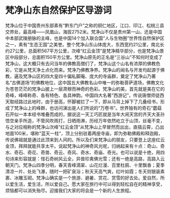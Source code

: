 # 梵净山东自然保护区导游词  
梵净山位于中国贵州东部素有“黔东门户”之称的铜仁地区，江口、印江、松桃三县交界处，最高峰――凤凰山，海拔2752米。梵净山不仅是贵州第一山，还是中国中本部武陵册脉的主峰，也是中国14个加入联合国“人与生物圈”世界性自然保护区之一，素有“生态王国”之美誉。整个梵净山东山体庞大，东西宽约21公里，南北长约27公里，总面积567平方公里，次峰“红云金顶”是梵净精华部分，也是梵净山景区中段部分，总面积150平方公里。梵净山原先的正名是“三谷山”不知何时变成了梵净山，这大概只有去问当年的佛教高僧们了，梵净山这个山名有浓厚的佛教色彩，它是从梵天净土点化而来。梵净乃佛教净界。梵净山的闻名与开发均起源于佛教，遍及梵净山区的四大皇四十偏私脚庵、庞大的寺庙群，奠定了梵净山乃著名“古佛道场”的佛教地位，这中国五大佛教名山中唯一的弥勒菩萨道场，佛教文化为苍苍茫茫的梵净山披上一层肃穆而神奇的色彩。梵净山的美，首先就是美在它的奇峰，峰峰称奇、各有特色、各具神韵。中国四大名著“西游记”，传说唐僧师徒西天取经路过此地时，由于册高，怀脚被拦了一下，即从马背上掉下了几叠经书，形成了梵净山上的峰群，也访问演出是人们所说的“万卷书”。世界独有的奇石“蘑菇石开似一本本经书堆叠而成的，据说这一天工巧匠就是当年大闹天宫的齐天大圣孙悟空亲手所造，不管风吹雨打，日晒雨淋，历经万年依然屹立于山顶，丝毫不变，与之对应相称的梵净山次峰”红云金顶“从梵净山上早冒然而出出，直插云霄，凸出地面100米，堪称”蓝天一柱“，顶上分别驻着两座寺庙，即为弥勒佛殿和释迦殿，传说佛祖就是通过此顶来到人间的。所以及们来梵净山的朋友，只要登上这座红云金顶，拜拜就能共享太平。说起梵净山的神奇风光呢，归纳起来有十点：奇山、奇水、奇石、奇花、奇兽、奇云、奇风、奇水、奇庙、奇光。也可以说是十绝，用四句诗来形容就是：怪石奇树风云全，异兽珍禽佛光雪；还有一绝是高路，高路入云朝天门。梵净山四季分明，春天青峰滴翠、山花烂漫、百里杜鹃、十里飘香；夏季清凉一片、处处飞瀑，随时一把矿泉浴；秋天天高气爽，红叶如霞；冬天则银装素裹、冰雕玉砌。梵净山确实是一个旅游、避暑、赏花、赏雪的好去处。爱自然，所以爱生活，爱生活，所以爱自己。愿大家在旅行中可以得到轻松自在的精神享受，烦恼都可以消失殆尽。迎接我们大家的将会是一个新的人生旅程。  
<!-- Last processed: 2025-07-22 03:44:30 -->
